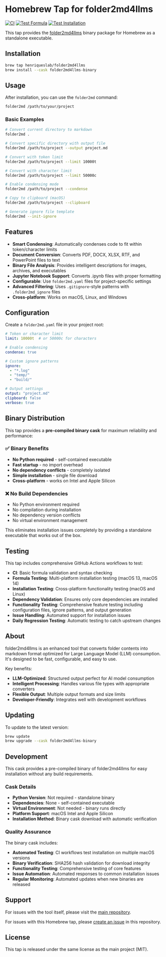 # Homebrew Tap for folder2md4llms

[![CI](https://github.com/HenriquesLab/homebrew-folder2md4llms/actions/workflows/ci.yml/badge.svg)](https://github.com/HenriquesLab/homebrew-folder2md4llms/actions/workflows/ci.yml)
[![Test Formula](https://github.com/HenriquesLab/homebrew-folder2md4llms/actions/workflows/test-formula.yml/badge.svg)](https://github.com/HenriquesLab/homebrew-folder2md4llms/actions/workflows/test-formula.yml)
[![Test Installation](https://github.com/HenriquesLab/homebrew-folder2md4llms/actions/workflows/test-installation.yml/badge.svg)](https://github.com/HenriquesLab/homebrew-folder2md4llms/actions/workflows/test-installation.yml)

This tap provides the [folder2md4llms](https://github.com/HenriquesLab/folder2md4llms) binary package for Homebrew as a standalone executable.

## Installation

```bash
brew tap henriqueslab/folder2md4llms
brew install --cask folder2md4llms-binary
```

## Usage

After installation, you can use the `folder2md` command:

```bash
folder2md /path/to/your/project
```

### Basic Examples

```bash
# Convert current directory to markdown
folder2md .

# Convert specific directory with output file
folder2md /path/to/project --output project.md

# Convert with token limit
folder2md /path/to/project --limit 10000t

# Convert with character limit
folder2md /path/to/project --limit 50000c

# Enable condensing mode
folder2md /path/to/project --condense

# Copy to clipboard (macOS)
folder2md /path/to/project --clipboard

# Generate ignore file template
folder2md --init-ignore
```

## Features

- **Smart Condensing**: Automatically condenses code to fit within token/character limits
- **Document Conversion**: Converts PDF, DOCX, XLSX, RTF, and PowerPoint files to text
- **Binary File Analysis**: Provides intelligent descriptions for images, archives, and executables
- **Jupyter Notebook Support**: Converts .ipynb files with proper formatting
- **Configurable**: Use `folder2md.yaml` files for project-specific settings
- **Advanced Filtering**: Uses `.gitignore`-style patterns with `.folder2md_ignore` files
- **Cross-platform**: Works on macOS, Linux, and Windows

## Configuration

Create a `folder2md.yaml` file in your project root:

```yaml
# Token or character limit
limit: 10000t  # or 50000c for characters

# Enable condensing
condense: true

# Custom ignore patterns
ignore:
  - "*.log"
  - "temp/"
  - "build/"

# Output settings
output: "project.md"
clipboard: false
verbose: true
```

## Binary Distribution

This tap provides a **pre-compiled binary cask** for maximum reliability and performance:

### ✅ Binary Benefits
- **No Python required** - self-contained executable
- **Fast startup** - no import overhead
- **No dependency conflicts** - completely isolated
- **Simple installation** - single file download
- **Cross-platform** - works on Intel and Apple Silicon

### ❌ No Build Dependencies
- No Python environment required
- No compilation during installation
- No dependency version conflicts
- No virtual environment management

This eliminates installation issues completely by providing a standalone executable that works out of the box.

## Testing

This tap includes comprehensive GitHub Actions workflows to test:
- **CI**: Basic formula validation and syntax checking
- **Formula Testing**: Multi-platform installation testing (macOS 13, macOS 14)
- **Installation Testing**: Cross-platform functionality testing (macOS and Linux)
- **Dependency Validation**: Ensures only core dependencies are installed
- **Functionality Testing**: Comprehensive feature testing including configuration files, ignore patterns, and output generation
- **Issue Handling**: Automated support for installation issues
- **Daily Regression Testing**: Automatic testing to catch upstream changes

## About

folder2md4llms is an enhanced tool that converts folder contents into markdown format optimized for Large Language Model (LLM) consumption. It's designed to be fast, configurable, and easy to use.

Key benefits:
- **LLM-Optimized**: Structured output perfect for AI model consumption
- **Intelligent Processing**: Handles various file types with appropriate converters
- **Flexible Output**: Multiple output formats and size limits
- **Developer-Friendly**: Integrates well with development workflows

## Updating

To update to the latest version:

```bash
brew update
brew upgrade --cask folder2md4llms-binary
```

## Development

This cask provides a pre-compiled binary of folder2md4llms for easy installation without any build requirements.

### Cask Details

- **Python Version**: Not required - standalone binary
- **Dependencies**: None - self-contained executable
- **Virtual Environment**: Not needed - binary runs directly
- **Platform Support**: macOS Intel and Apple Silicon
- **Installation Method**: Binary cask download with automatic verification

### Quality Assurance

The binary cask includes:
- **Automated Testing**: CI workflows test installation on multiple macOS versions
- **Binary Verification**: SHA256 hash validation for download integrity
- **Functionality Testing**: Comprehensive testing of core features
- **Issue Automation**: Automated responses to common installation issues
- **Regular Monitoring**: Automated updates when new binaries are released

## Support

For issues with the tool itself, please visit the [main repository](https://github.com/HenriquesLab/folder2md4llms/issues).

For issues with this Homebrew tap, please [create an issue](https://github.com/HenriquesLab/homebrew-folder2md4llms/issues) in this repository.

## License

This tap is released under the same license as the main project (MIT).